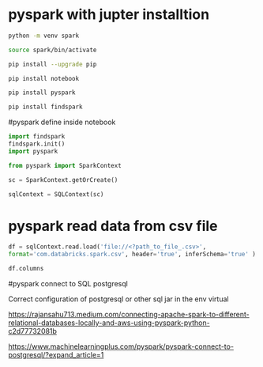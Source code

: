 # pyspark with jupter installtion 

```bash
python -m venv spark
```

```bash
source spark/bin/activate
```

```bash
pip install --upgrade pip 
```

```bash
pip install notebook
```


```bash
pip install pyspark
```


```bash
pip install findspark
```

#pyspark define inside notebook 


```python
import findspark
findspark.init()
import pyspark

from pyspark import SparkContext

sc = SparkContext.getOrCreate()

sqlContext = SQLContext(sc)
```


# pyspark read data from csv file

```python
df = sqlContext.read.load('file://<?path_to_file_.csv>',
format='com.databricks.spark.csv', header='true', inferSchema='true' )
````

```python
df.columns
```


#pyspark connect to SQL postgresql

Correct configuration of postgresql or other sql jar in the env virtual 

https://rajansahu713.medium.com/connecting-apache-spark-to-different-relational-databases-locally-and-aws-using-pyspark-python-c2d77732081b

https://www.machinelearningplus.com/pyspark/pyspark-connect-to-postgresql/?expand_article=1
